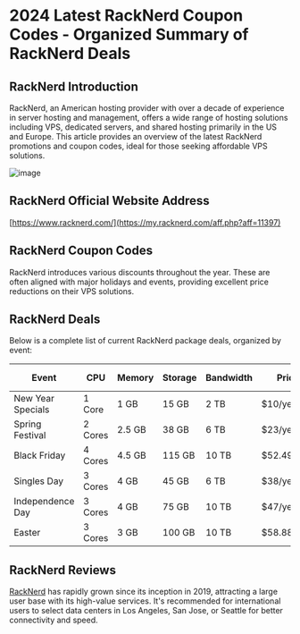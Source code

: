 # 2024 Latest RackNerd Coupon Codes - Organized Summary of RackNerd Deals

## RackNerd Introduction
RackNerd, an American hosting provider with over a decade of experience in server hosting and management, offers a wide range of hosting solutions including VPS, dedicated servers, and shared hosting primarily in the US and Europe. This article provides an overview of the latest RackNerd promotions and coupon codes, ideal for those seeking affordable VPS solutions.

![image](https://github.com/marbleb72/RackNerd/assets/167610989/f0e771d4-eb2a-4024-8c3f-a56692d3a1c0)

## RackNerd Official Website Address
[https://www.racknerd.com/](https://my.racknerd.com/aff.php?aff=11397)

## RackNerd Coupon Codes
RackNerd introduces various discounts throughout the year. These are often aligned with major holidays and events, providing excellent price reductions on their VPS solutions.

## RackNerd Deals
Below is a complete list of current RackNerd package deals, organized by event:

| Event           | CPU  | Memory | Storage | Bandwidth | Price     | Details Link                                                    |
|-----------------|------|--------|---------|-----------|-----------|-----------------------------------------------------------------|
| New Year Specials  | 1 Core | 1 GB   | 15 GB   | 2 TB      | $10/year  | [View Details](https://my.racknerd.com/aff.php?aff=11397&pid=838) |
| Spring Festival | 2 Cores | 2.5 GB | 38 GB   | 6 TB      | $23/year  | [View Details](https://my.racknerd.com/aff.php?aff=11397&pid=840) |
| Black Friday    | 4 Cores | 4.5 GB | 115 GB  | 10 TB     | $52.49/year | [View Details](https://my.racknerd.com/aff.php?aff=11397&pid=796) |
| Singles Day     | 3 Cores | 4 GB   | 45 GB   | 6 TB      | $38/year  | [View Details](https://my.racknerd.com/aff.php?aff=11397&pid=791) |
| Independence Day | 3 Cores | 4 GB   | 75 GB   | 10 TB     | $47/year  | [View Details](https://my.racknerd.com/aff.php?aff=11397&pid=778) |
| Easter          | 3 Cores | 3 GB   | 100 GB  | 10 TB     | $58.88/year | [View Details](https://my.racknerd.com/aff.php?aff=11397&pid=769) |

## RackNerd Reviews
[RackNerd](https://my.racknerd.com/aff.php?aff=11397) has rapidly grown since its inception in 2019, attracting a large user base with its high-value services. It's recommended for international users to select data centers in Los Angeles, San Jose, or Seattle for better connectivity and speed.

